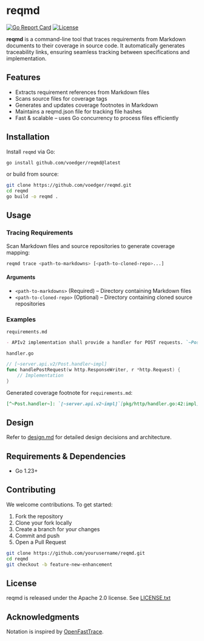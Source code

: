 # reqmd

[![Go Report Card](https://goreportcard.com/badge/github.com/voedger/reqmd)](https://goreportcard.com/report/github.com/voedger/reqmd)
[![License](https://img.shields.io/badge/license-MIT-blue.svg)](LICENSE)

**reqmd** is a command-line tool that traces requirements from Markdown documents to their coverage in source code. It automatically generates traceability links, ensuring seamless tracking between specifications and implementation.

## Features

- Extracts requirement references from Markdown files
- Scans source files for coverage tags
- Generates and updates coverage footnotes in Markdown
- Maintains a reqmd.json file for tracking file hashes
- Fast & scalable – uses Go concurrency to process files efficiently

## Installation

Install `reqmd` via Go:

```sh
go install github.com/voedger/reqmd@latest
```

or build from source:

```sh
git clone https://github.com/voedger/reqmd.git
cd reqmd
go build -o reqmd .
```

## Usage

### Tracing Requirements

Scan Markdown files and source repositories to generate coverage mapping:

```sh
reqmd trace <path-to-markdowns> [<path-to-cloned-repo>...]
```

#### Arguments

- `<path-to-markdowns>` (Required) – Directory containing Markdown files
- `<path-to-cloned-repo>` (Optional) – Directory containing cloned source repositories

### Examples

`requirements.md`

```markdown
- APIv2 implementation shall provide a handler for POST requests. `~Post.handler~`coverage[^~Post.handler~].
```

`handler.go`

```go
// [~server.api.v2/Post.handler~impl]
func handlePostRequest(w http.ResponseWriter, r *http.Request) {
    // Implementation
}
```

Generated coverage footnote for `requirements.md`:

```markdown
[^~Post.handler~]: `[~server.api.v2~impl]`[pkg/http/handler.go:42:impl](https://github.com/repo/pkg/http/handler.go#L42)
```

## Design

Refer to [design.md](design.md) for detailed design decisions and architecture.

## Requirements & Dependencies

- Go 1.23+

## Contributing

We welcome contributions. To get started:

1. Fork the repository
2. Clone your fork locally
3. Create a branch for your changes
4. Commit and push
5. Open a Pull Request

```sh
git clone https://github.com/yourusername/reqmd.git
cd reqmd
git checkout -b feature-new-enhancement
```

## License

reqmd is released under the Apache 2.0 license. See [LICENSE.txt](LI)

## Acknowledgments

Notation is inspired by [OpenFastTrace](https://github.com/itsallcode/openfasttrace).
